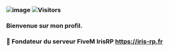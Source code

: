### ![image](https://user-images.githubusercontent.com/94976902/159094414-5706f4c5-8236-445c-b0e9-42ee4b93d174.png) ![Visitors](https://api.visitorbadge.io/api/visitors?path=8dsss&label=Visiteurs&countColor=%23263759)
### Bienvenue sur mon profil.
### 🔭 Fondateur du serveur FiveM IrisRP https://iris-rp.fr

